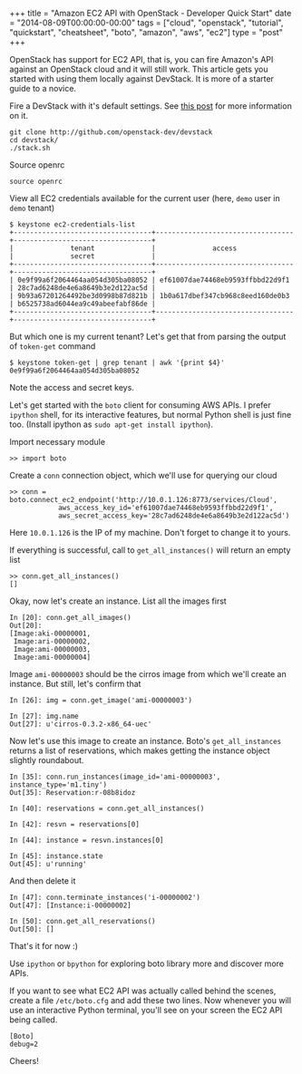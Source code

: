 +++
title = "Amazon EC2 API with OpenStack - Developer Quick Start"
date = "2014-08-09T00:00:00-00:00"
tags = ["cloud", "openstack", "tutorial", "quickstart", "cheatsheet", "boto", "amazon", "aws", "ec2"]
type = "post"
+++

OpenStack has support for EC2 API, that is, you can fire Amazon's API against an OpenStack cloud and it will still work. This article gets you started with using them locally against DevStack. It is more of a starter guide to a novice.

Fire a DevStack with it's default settings. See [this post](http://www.rushiagr.com/blog/2014/04/03/openstack-in-an-hour-with-devstack) for more information on it.

	git clone http://github.com/openstack-dev/devstack
	cd devstack/
	./stack.sh

Source openrc

	source openrc

View all EC2 credentials available for the current user (here, `demo` user in `demo` tenant)

    $ keystone ec2-credentials-list
    +----------------------------------+----------------------------------+----------------------------------+
    |              tenant              |              access              |              secret              |
    +----------------------------------+----------------------------------+----------------------------------+
    | 0e9f99a6f2064464aa054d305ba08052 | ef61007dae74468eb9593ffbbd22d9f1 | 28c7ad6248de4e6a8649b3e2d122ac5d |
    | 9b93a67201264492be3d0998b87d821b | 1b0a617dbef347cb968c8eed160de0b3 | b6525738ad6044ea9c49abeefabf86de |
    +----------------------------------+----------------------------------+----------------------------------+

But which one is my current tenant? Let's get that from parsing the output of `token-get` command

    $ keystone token-get | grep tenant | awk '{print $4}'
    0e9f99a6f2064464aa054d305ba08052

Note the access and secret keys.

Let's get started with the `boto` client for consuming AWS APIs. I prefer `ipython` shell, for its interactive features, but normal Python shell is just fine too. (Install ipython as `sudo apt-get install ipython`).

Import necessary module

    >> import boto

Create a `conn` connection object, which we'll use for querying our cloud

    >> conn = boto.connect_ec2_endpoint('http://10.0.1.126:8773/services/Cloud',
                aws_access_key_id='ef61007dae74468eb9593ffbbd22d9f1',
                aws_secret_access_key='28c7ad6248de4e6a8649b3e2d122ac5d')

Here `10.0.1.126` is the IP of my machine. Don't forget to change it to yours.

If everything is successful, call to `get_all_instances()` will return an empty list

    >> conn.get_all_instances()
    []

Okay, now let's create an instance. List all the images first

    In [20]: conn.get_all_images()
    Out[20]:
    [Image:aki-00000001,
     Image:ari-00000002,
     Image:ami-00000003,
     Image:ami-00000004]

Image `ami-00000003` should be the cirros image from which we'll create an instance. But still, let's confirm that
    
    In [26]: img = conn.get_image('ami-00000003')

    In [27]: img.name
    Out[27]: u'cirros-0.3.2-x86_64-uec'

Now let's use this image to create an instance. Boto's `get_all_instances` returns a list of reservations, which makes getting the instance object slightly roundabout.

    In [35]: conn.run_instances(image_id='ami-00000003', instance_type='m1.tiny')
    Out[35]: Reservation:r-08b8idoz

    In [40]: reservations = conn.get_all_instances()

    In [42]: resvn = reservations[0]

    In [44]: instance = resvn.instances[0]

    In [45]: instance.state
    Out[45]: u'running'

And then delete it
    
    In [47]: conn.terminate_instances('i-00000002')
    Out[47]: [Instance:i-00000002]

    In [50]: conn.get_all_reservations()
    Out[50]: []

That's it for now :)

Use `ipython` or `bpython` for exploring boto library more and discover more APIs.

If you want to see what EC2 API was actually called behind the scenes, create a file `/etc/boto.cfg` and add these two lines. Now whenever you will use an interactive Python terminal, you'll see on your screen the EC2 API being called.

    [Boto]
    debug=2

Cheers!
